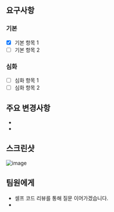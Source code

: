 ## 요구사항

### 기본

- [x] 기본 항목 1
- [ ] 기본 항목 2

### 심화

- [ ] 심화 항목 1
- [ ] 심화 항목 2

## 주요 변경사항

-
-

## 스크린샷

![image](이미지url)

## 팀원에게

- 셀프 코드 리뷰를 통해 질문 이어가겠습니다.
-
